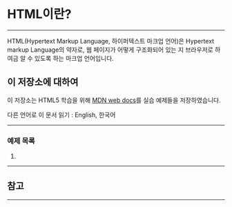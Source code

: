 # HTML이란?
---

HTML(Hypertext Markup Language, 하이퍼텍스트 마크업 언어)은 Hypertext markup Language의 약자로, 웹 페이지가 어떻게 구조화되어 있는 지 브라우저로 하여금 알 수 있도록 하는 마크업 언어입니다.

## 이 저장소에 대하여

이 저장소는 HTML5 학습을 위해 [MDN web docs](https://developer.mozilla.org/ko/docs/Web/HTML)를 실습 예제들을 저장하였습니다.

다른 언어로 이 문서 읽기 : English, 한국어

---
###  예제 목록
1. 
---
##  참고
---

